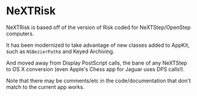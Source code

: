 NeXTRisk
===

NeXTRisk is based off of the version of Risk coded for NeXTStep/OpenStep computers.

It has been modernized to take advantage of new classes added to AppKit, such as `NSBezierPath`s and Keyed Archiving.

And moved away from Display PostScript calls, the bane of any NeXTStep to OS X conversion (even Apple's Chess app for Jaguar uses DPS calls!).


Note that there may be comments/etc in the code/documentation that don't match to the current app works.